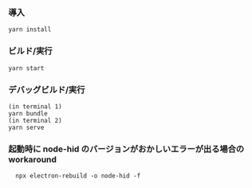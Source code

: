 ### 導入

```
yarn install
```

### ビルド/実行

```
yarn start
```

### デバッグビルド/実行

```
(in terminal 1)
yarn bundle
(in terminal 2)
yarn serve
```

### 起動時に node-hid のバージョンがおかしいエラーが出る場合の workaround

```
  npx electron-rebuild -o node-hid -f
```

